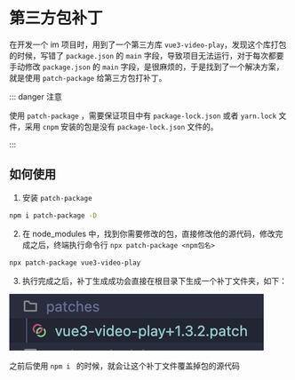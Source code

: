 # 第三方包补丁

在开发一个 im 项目时，用到了一个第三方库 `vue3-video-play`，发现这个库打包的时候，写错了 `package.json` 的 `main` 字段，导致项目无法运行，对于每次都要手动修改 `package.json` 的 `main` 字段，是很麻烦的，于是找到了一个解决方案，就是使用 `patch-package` 给第三方包打补丁。

::: danger 注意

使用 `patch-package` ，需要保证项目中有 `package-lock.json` 或者 `yarn.lock` 文件，采用 `cnpm` 安装的包是没有 `package-lock.json` 文件的。

:::

## 如何使用

1. 安装 `patch-package`

```bash
npm i patch-package -D
```

2. 在 node_modules 中，找到你需要修改的包，直接修改他的源代码，修改完成之后，终端执行命令行 `npx patch-package <npm包名>`

```bash
npx patch-package vue3-video-play
```

3. 执行完成之后，补丁生成成功会直接在根目录下生成一个补丁文件夹，如下：

![npm补丁](../img/npm补丁.png)

之前后使用 `npm i ` 的时候，就会让这个补丁文件覆盖掉包的源代码
